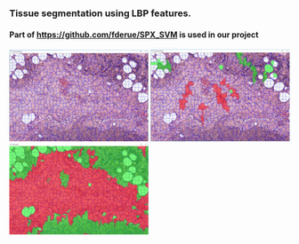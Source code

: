 ### Tissue segmentation using LBP features.
#### Part of https://github.com/fderue/SPX_SVM is used in our project
<p float="center">
  <img src=https://github.com/FaribaDkh/TS/blob/master/SLICImage.PNG width="250" />
  <img src=https://github.com/FaribaDkh/TS/blob/master/sampling.PNG width="250" /> 
  <img src=https://github.com/FaribaDkh/TS/blob/master/SVMClassification.PNG width="250" />
</p>


